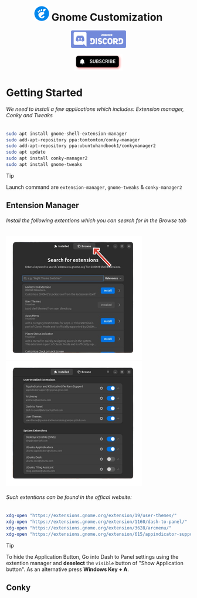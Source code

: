 <!DOCTYPE html>
<html lang="en">
<head>
    <meta charset="UTF-8">
    <meta name="viewport" content="width=device-width, initial-scale=1.0">
</head>
<body>
    <h1 align="center">
        <img src="https://github.com/Nightro-Fx/Gnome-Customization/blob/main/img/Gnome.png" width="40" alt="Logo"/> 
        Gnome Customization
    </h1>
  
  <p align="center">
  <a href="https://discord.gg/kNHaaFsGZ2">
    <img src="https://github.com/Nightro-Fx/Performance-FastFlags/blob/main/img/Discord_Join.png" alt="Join Now" width="150">
  </a>
</p>
<p align="center">
  <a href="https://www.youtube.com/@Nightro-Fx">
    <img src="https://github.com/Nightro-Fx/Performance-FastFlags/blob/main/img/Subscribe_Hover.png" alt="Sub Now" width="130">
  </a>
</p>
</body>
</html>


# Getting Started
###### We need to install a few applications which includes: Extension manager, Conky and Tweaks
```bash
sudo apt install gnome-shell-extension-manager
sudo add-apt-repository ppa:tomtomtom/conky-manager
sudo add-apt-repository ppa:ubuntuhandbook1/conkymanager2
sudo apt update
sudo apt install conky-manager2
sudo apt install gnome-tweaks
```
> [!TIP]
> Launch command are `extension-manager`, `gnome-tweaks` & `conky-manager2`

## Entension Manager
###### Install the following extentions which you can search for in the Browse tab
<img src="https://github.com/Nightro-Fx/Gnome-Customization/blob/main/img/Browse.png" width="370" alt="Logo"/> <img src="https://github.com/Nightro-Fx/Gnome-Customization/blob/main/img/Extensions.png" width="370" alt="Logo"/>

###### Such extentions can be found in the offical website:
```bash
xdg-open "https://extensions.gnome.org/extension/19/user-themes/"
xdg-open "https://extensions.gnome.org/extension/1160/dash-to-panel/"
xdg-open "https://extensions.gnome.org/extension/3628/arcmenu/"
xdg-open "https://extensions.gnome.org/extension/615/appindicator-support/"
```
> [!TIP]
> To hide the Application Button, Go into Dash to Panel settings using the extention manager and **deselect** the `visible` button of "Show Application button". As an alternative press **Windows Key + A**.

## Conky
